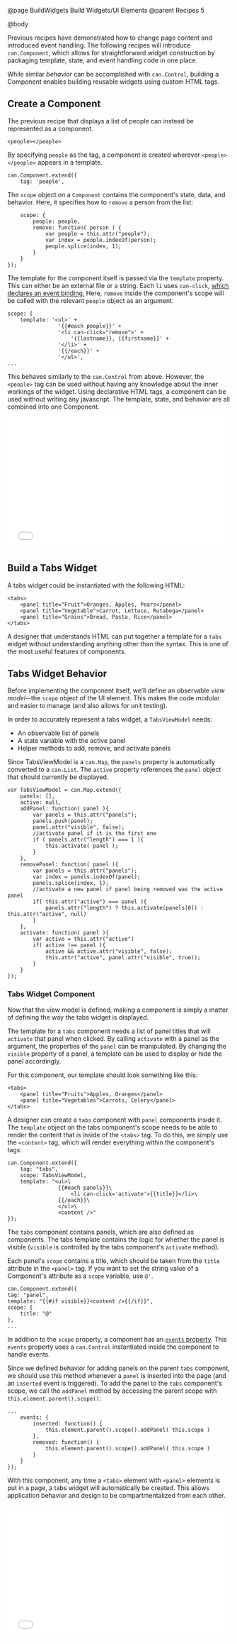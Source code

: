 @page BuildWidgets Build Widgets/UI Elements
@parent Recipes 5

@body

Previous recipes have demonstrated how to change page content and introduced
event handling. The following recipes will introduce `can.Component`,
which allows for straightforward widget construction by packaging
template, state, and event handling code in one place.

While similar *behavior* can be accomplished with `can.Control`,
building a Component enables building reusable widgets using custom
HTML tags.

## Create a Component

The previous recipe that displays a list of people can instead
be represented as a component.

```
<people></people>
```

By specifying `people` as the tag, a component is created wherever `<people></people>`
appears in a template.

```
can.Component.extend({
	tag: 'people',
```

The `scope` object on a `Component` contains the component's state, data,
and behavior. Here, it specifies how to `remove` a person from the list:

```
	scope: {
		people: people,
		remove: function( person ) {
			var people = this.attr("people");
			var index = people.indexOf(person);
			people.splice(index, 1);
		}
	}
});
```

The template for the component itself is passed via the `template`
property. This can either be an external file or a string.
Each `li` uses `can-click`, [which declares an event binding.](http://canjs.com/docs/can.view.bindings.can-EVENT.html)
Here, `remove` inside the component's
scope will be called with the relevant `people` object
as an argument.

```
scope: {
	template: '<ul>' +
				'{{#each people}}' +
				'<li can-click="remove">' +
					'{{lastname}}, {{firstname}}' +
				'</li>' +
				'{{/each}}' +
				'</ul>',
...
```

This behaves similarly to the `can.Control` from above.
However, the `<people>` tag can be used without having
any knowledge about the inner workings of the widget.
Using declarative HTML tags, a component can be used
without writing any javascript. The template, state,
and behavior are all combined into one Component.

<iframe width="100%" height="300" src="//jsfiddle.net/donejs/WBM9z/embedded/result,html,js/" allowfullscreen="allowfullscreen" frameborder="0"> </iframe>

## Build a Tabs Widget

A tabs widget could be instantiated with the following HTML:

```
<tabs>
	<panel title="Fruit">Oranges, Apples, Pears</panel>
	<panel title="Vegetable">Carrot, Lettuce, Rutabega</panel>
	<panel title="Grains">Bread, Pasta, Rice</panel>
</tabs>
```

A designer that understands HTML can put together a template for a `tabs`
widget without understanding anything other than the syntax.
This is one of the most useful features of components.

## Tabs Widget Behavior

Before implementing the component itself, we’ll
define an observable *view model*--the `scope` object
of the UI element. This makes the code modular and easier
to manage (and also allows for unit testing).

In order to accurately represent a tabs widget,
a `TabsViewModel` needs:
<ul>
<li>An observable list of panels</li>
<li>A state variable with the active panel</li>
<li>Helper methods to add, remove, and activate panels</li>
</ul>

Since TabsViewModel is a `can.Map`, the `panels` property is
automatically converted to a `can.List`.
The `active` property references the `panel` object
that should currently be displayed.

```
var TabsViewModel = can.Map.extend({
	panels: [],
	active: null,
	addPanel: function( panel ){
		var panels = this.attr("panels");
		panels.push(panel);
		panel.attr("visible", false);
		//activate panel if it is the first one
		if ( panels.attr("length") === 1 ){
			this.activate( panel );
		}
	},
	removePanel: function( panel ){
		var panels = this.attr("panels");
		var index = panels.indexOf(panel);
		panels.splice(index, 1);
		//activate a new panel if panel being removed was the active panel
		if( this.attr("active") === panel ){
			panels.attr("length") ? this.activate(panels[0]) : this.attr("active", null)
		}
	},
	activate: function( panel ){
		var active = this.attr("active")
		if( active !== panel ){
			active && active.attr("visible", false);
			this.attr("active", panel.attr("visible", true));
		}
	}
});
```

### Tabs Widget Component

Now that the view model is defined, making a component is simply
a matter of defining the way the tabs widget is displayed.

The template for a `tabs` component needs a list of panel titles
that will `activate` that panel when clicked. By calling `activate`
with a panel as the argument, the properties of the `panel` can
be manipulated. By changing the `visible` property of a panel,
a template can be used to display or hide the panel accordingly.

For this component, our template should look something like this:

```
<tabs>
	<panel title="Fruits">Apples, Oranges</panel>
	<panel title="Vegetables">Carrots, Celery</panel>
</tabs>
```

A designer can create a `tabs` component with `panel` components inside it.
The `template` object on the tabs component's scope needs to be able to render
the content that is inside of the `<tabs>` tag. To do this, we simply use the
`<content>` tag, which will render everything within the component's tags:

```
can.Component.extend({
	tag: "tabs",
	scope: TabsViewModel,
	template: "<ul>\
				{{#each panels}}\
					<li can-click='activate'>{{title}}</li>\
				{{/each}}\
				</ul>\
				<content />"
});
```

The `tabs` component contains panels, which are also defined
as components. The tabs template contains the logic for whether
the panel is visible (`visible` is controlled by the tabs
component's `activate` method).

Each panel's `scope` contains a title, which should be
taken from the `title` attribute in the `<panel>` tag.
If you want to set the string value of a Component's
attribute as a `scope` variable, use  `@'`.

```
can.Component.extend({
tag: "panel",
template: "{{#if visible}}<content />{{/if}}",
scope: {
	title: "@"
},
...
```

In addition to the `scope` property, a component has an
[`events` property](http://canjs.com/docs/can.Component.prototype.events.html).
This `events` property uses a `can.Control` instantiated inside
the component to handle events.

Since we defined behavior for adding panels on the parent
`tabs` component, we should use this method whenever a `panel`
is inserted into the page (and an `inserted` event is triggered).
To add the panel to the `tabs` component's scope, we call the
`addPanel` method by accessing the parent scope with `this.element.parent().scope()`:

```
...
	events: {
		inserted: function() {
			this.element.parent().scope().addPanel( this.scope )
		},
		removed: function() {
			this.element.parent().scope().addPanel( this.scope )
		}
	}
});
```

With this component, any time a `<tabs>` element with
`<panel>` elements is put in a page, a tabs widget will
automatically be created. This allows application behavior
and design to be compartmentalized from each other.

<iframe width="100%" height="300" src="//jsfiddle.net/x6TJK/2/embedded/result,html,js/" allowfullscreen="allowfullscreen" frameborder="0"> </iframe>
